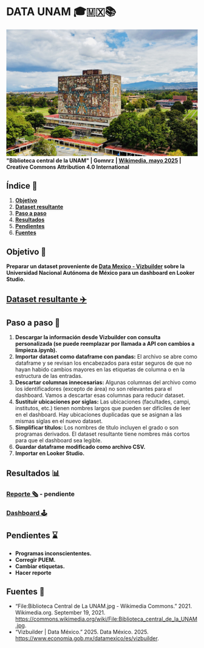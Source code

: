 # DATA UNAM 🎓🇲🇽📚
![alt text](Biblioteca_central_de_la_UNAM.jpg "Biblioteca central de la UNAM")
__"Biblioteca central de la UNAM" | Gomnrz | [Wikimedia, mayo 2025](https://commons.wikimedia.org/wiki/File:Biblioteca_central_de_la_UNAM.jpg) |  Creative Commons Attribution 4.0 International__

## Índice 📑
1. [__Objetivo__](#objetivo-)
2. [__Dataset resultante__](#dataset-resultante-️)
3. [__Paso a paso__](#paso-a-paso-)
4. [__Resultados__](#resultados-)
5. [__Pendientes__](#pendientes-)
6. [__Fuentes__](#fuentes-)

## Objetivo 🎯
**Preparar un dataset proveniente de __[Data Mexico - Vizbuilder](https://www.economia.gob.mx/datamexico/es/vizbuilder)__ sobre la Universidad Nacional Autónoma de México para un dashboard en Looker Studio.**

## [Dataset resultante ✈️](https://github.com/gpancardo/DataUNAM/blob/main/unamLimpio.csv) 

## Paso a paso 🚦
1. **Descargar la información desde Vizbuilder con consulta personalizada (se puede reemplazar por llamada a API con cambios a limpieza.ipynb).**
2. **Importar dataset como dataframe con pandas:** El archivo se abre como dataframe y se revisan los encabezados para estar seguros de que no hayan habido cambios mayores en las etiquetas de columna o en la estructura de las entradas.
3. **Descartar columnas innecesarias:** Algunas columnas del archivo como los identificadores (excepto de área) no son relevantes para el dashboard. Vamos a descartar esas columnas para reducir dataset.
4. **Sustituir ubicaciones por siglas:** Las ubicaciones (facultades, campi, institutos, etc.) tienen nombres largos que pueden ser difíciles de leer en el dashboard. Hay ubicaciones duplicadas que se asignan a las mismas siglas en el nuevo dataset.
5. **Simplificar títulos:** Los nombres de título incluyen el grado o son programas derivados. El dataset resultante tiene nombres más cortos para que el dashboard sea legible.
6. **Guardar dataframe modificado como archivo CSV.**
7. **Importar en Looker Studio.**

## Resultados 📊
### [Reporte  🗞️]() - pendiente
### [Dashboard  🕹️](https://lookerstudio.google.com/reporting/db85cb1d-d3a4-4cc8-93f3-42a1bc1f07b8)

## Pendientes ⌛
* __**Programas inconsciententes.**__
* __**Corregir PUEM.**__
* __**Cambiar etiquetas.**__
* __**Hacer reporte**__

## Fuentes 📖
* “File:Biblioteca Central de La UNAM.jpg - Wikimedia Commons.” 2021. Wikimedia.org. September 19, 2021. https://commons.wikimedia.org/wiki/File:Biblioteca_central_de_la_UNAM.jpg.
* “Vizbuilder | Data México.” 2025. Data México. 2025. https://www.economia.gob.mx/datamexico/es/vizbuilder.